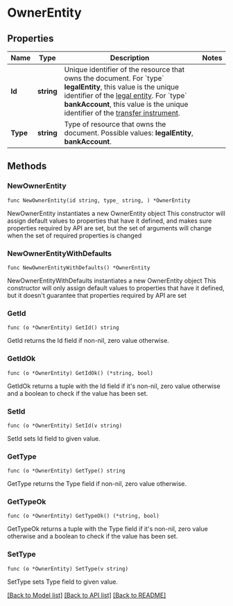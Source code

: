 # OwnerEntity

## Properties

Name | Type | Description | Notes
------------ | ------------- | ------------- | -------------
**Id** | **string** | Unique identifier of the resource that owns the document. For &#x60;type&#x60; **legalEntity**, this value is the unique identifier of the [legal entity](https://docs.adyen.com/api-explorer/#/legalentity/latest/post/legalEntities__resParam_id). For &#x60;type&#x60; **bankAccount**, this value is the unique identifier of the [transfer instrument](https://docs.adyen.com/api-explorer/#/legalentity/latest/post/transferInstruments__resParam_id). | 
**Type** | **string** | Type of resource that owns the document.  Possible values: **legalEntity**, **bankAccount**. | 

## Methods

### NewOwnerEntity

`func NewOwnerEntity(id string, type_ string, ) *OwnerEntity`

NewOwnerEntity instantiates a new OwnerEntity object
This constructor will assign default values to properties that have it defined,
and makes sure properties required by API are set, but the set of arguments
will change when the set of required properties is changed

### NewOwnerEntityWithDefaults

`func NewOwnerEntityWithDefaults() *OwnerEntity`

NewOwnerEntityWithDefaults instantiates a new OwnerEntity object
This constructor will only assign default values to properties that have it defined,
but it doesn't guarantee that properties required by API are set

### GetId

`func (o *OwnerEntity) GetId() string`

GetId returns the Id field if non-nil, zero value otherwise.

### GetIdOk

`func (o *OwnerEntity) GetIdOk() (*string, bool)`

GetIdOk returns a tuple with the Id field if it's non-nil, zero value otherwise
and a boolean to check if the value has been set.

### SetId

`func (o *OwnerEntity) SetId(v string)`

SetId sets Id field to given value.


### GetType

`func (o *OwnerEntity) GetType() string`

GetType returns the Type field if non-nil, zero value otherwise.

### GetTypeOk

`func (o *OwnerEntity) GetTypeOk() (*string, bool)`

GetTypeOk returns a tuple with the Type field if it's non-nil, zero value otherwise
and a boolean to check if the value has been set.

### SetType

`func (o *OwnerEntity) SetType(v string)`

SetType sets Type field to given value.



[[Back to Model list]](../README.md#documentation-for-models) [[Back to API list]](../README.md#documentation-for-api-endpoints) [[Back to README]](../README.md)


